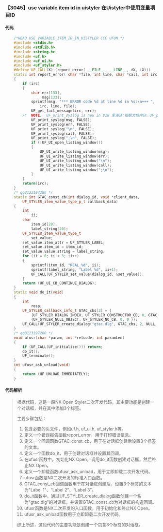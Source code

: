 ### 【3045】use variable item id in uistyler 在Uistyler中使用变量项目ID

#### 代码

```cpp
    /*HEAD USE_VARIABLE_ITEM_ID_IN_UISTYLER CCC UFUN */  
    #include <stdio.h>  
    #include <stdlib.h>  
    #include <string.h>  
    #include <uf.h>  
    #include <uf_ui.h>  
    #include <uf_styler.h>  
    #define UF_CALL(X) (report_error( __FILE__, __LINE__, #X, (X)))  
    static int report_error( char *file, int line, char *call, int irc)  
    {  
        if (irc)  
        {  
            char err[133],  
                 msg[133];  
            sprintf(msg, "*** ERROR code %d at line %d in %s:\n+++ ",  
                irc, line, file);  
            UF_get_fail_message(irc, err);  
        /*  NOTE:  UF_print_syslog is new in V18 里海译:根据文档内容，UF_print_syslog是V18版本中新增的函数。 */  
            UF_print_syslog(msg, FALSE);  
            UF_print_syslog(err, FALSE);  
            UF_print_syslog("\n", FALSE);  
            UF_print_syslog(call, FALSE);  
            UF_print_syslog(";\n", FALSE);  
            if (!UF_UI_open_listing_window())  
            {  
                UF_UI_write_listing_window(msg);  
                UF_UI_write_listing_window(err);  
                UF_UI_write_listing_window("\n");  
                UF_UI_write_listing_window(call);  
                UF_UI_write_listing_window(";\n");  
            }  
        }  
        return(irc);  
    }  
    /* qq3123197280 */  
    static int GTAC_const_cb(int dialog_id, void *client_data,  
        UF_STYLER_item_value_type_p_t callback_data)  
    {  
        int  
            ii;  
        char  
            item_id[20],  
            label_string[20];  
        UF_STYLER_item_value_type_t  
            set_value;  
        set_value.item_attr = UF_STYLER_LABEL;  
        set_value.item_id = item_id;  
        set_value.value.string = label_string;  
        for (ii = 0; ii < 3; ii++)  
        {  
            sprintf(item_id, "REAL_%d", ii);  
            sprintf(label_string, "Label %d", ii+1);  
            UF_CALL(UF_STYLER_set_value(dialog_id, &set_value));  
        }  
        return (UF_UI_CB_CONTINUE_DIALOG);  
    }  
    static void do_it(void)  
    {  
        int  
            resp;  
        UF_STYLER_callback_info_t GTAC_cbs[2] = {  
            {UF_STYLER_DIALOG_INDEX, UF_STYLER_CONSTRUCTOR_CB, 0, GTAC_const_cb},  
            {UF_STYLER_NULL_OBJECT, UF_STYLER_NO_CB, 0, 0 }};  
        UF_CALL(UF_STYLER_create_dialog("gtac.dlg", GTAC_cbs, 2, NULL, &resp));  
    }  
    /* qq3123197280 */  
    void ufusr(char *param, int *retcode, int paramLen)  
    {  
        if (UF_CALL(UF_initialize())) return;  
        do_it();  
        UF_terminate();  
    }  
    int ufusr_ask_unload(void)  
    {  
        return (UF_UNLOAD_IMMEDIATELY);  
    }

```

#### 代码解析

> 根据代码，这是一段NX Open Styler二次开发代码，其主要功能是创建一个对话框，并在其中添加3个标签。
>
> 主要步骤包括：
>
> 1. 包含必要的头文件，例如uf.h, uf_ui.h, uf_styler.h等。
> 2. 定义一个错误报告函数report_error，用于打印错误信息。
> 3. 定义一个回调函数GTAC_const_cb，用于在对话框创建后设置3个标签的文本。
> 4. 定义一个函数do_it，用于创建对话框并设置其回调。
> 5. 在ufusr函数中，初始化NX Open，调用do_it函数创建对话框，然后终止NX Open。
> 6. 定义一个卸载函数ufusr_ask_unload，用于立即卸载二次开发代码。
> 7. ufusr函数是NX二次开发的标准入口函数。
> 8. GTAC_const_cb回调函数用于在对话框创建后，设置3个标签的文本为"Label 1"、“Label 2”、“Label 3”。
> 9. do_it函数中，通过UF_STYLER_create_dialog函数创建一个名为"gtac.dlg"的对话框，并设置GTAC_const_cb为对话框的构造回调。
> 10. ufusr函数是NX二次开发的入口函数，用于初始化和终止NX Open。
> 11. ufusr_ask_unload函数用于立即卸载二次开发代码。
>
> 综上所述，这段代码的主要功能是创建一个包含3个标签的对话框。
>

